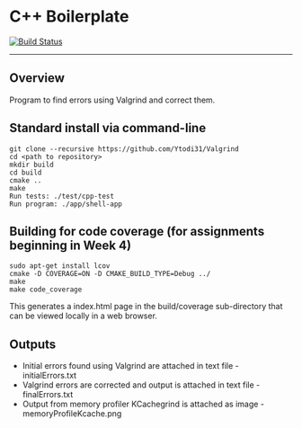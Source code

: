 # C++ Boilerplate
[![Build Status](https://travis-ci.org/Ytodi31/Valgrind.svg?branch=master)](https://travis-ci.org/YTodi31/Valgrind)

---

## Overview

Program to find errors using Valgrind and correct them.


## Standard install via command-line
```
git clone --recursive https://github.com/Ytodi31/Valgrind
cd <path to repository>
mkdir build
cd build
cmake ..
make
Run tests: ./test/cpp-test
Run program: ./app/shell-app
```

## Building for code coverage (for assignments beginning in Week 4)
```
sudo apt-get install lcov
cmake -D COVERAGE=ON -D CMAKE_BUILD_TYPE=Debug ../
make
make code_coverage
```
This generates a index.html page in the build/coverage sub-directory that can be viewed locally in a web browser.


## Outputs
- Initial errors found using Valgrind are attached in text file - initialErrors.txt  
- Valgrind errors are corrected and output is attached in text file - finalErrors.txt  
- Output from memory profiler KCachegrind is attached as image - memoryProfileKcache.png
